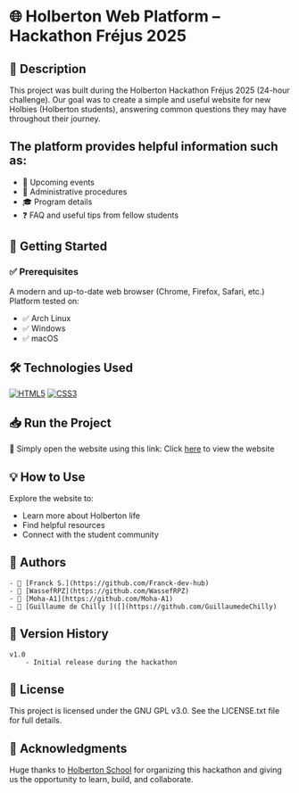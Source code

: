 # 🌐 Holberton Web Platform – Hackathon Fréjus 2025
## 📌 Description
This project was built during the Holberton Hackathon Fréjus 2025 (24-hour challenge).
Our goal was to create a simple and useful website for new Holbies (Holberton students), answering common questions they may have throughout their journey.

## The platform provides helpful information such as:
- 📅 Upcoming events
- 🧾 Administrative procedures
- 🎓 Program details
- ❓ FAQ and useful tips from fellow students

## 🚀 Getting Started
### ✅ Prerequisites
A modern and up-to-date web browser (Chrome, Firefox, Safari, etc.)
Platform tested on:
- ✅ Arch Linux
- ✅ Windows
- ✅ macOS

## 🛠️ Technologies Used
[![HTML5](https://img.shields.io/badge/HTML5-E34F26?logo=html5&logoColor=white)](#)
[![CSS3](https://img.shields.io/badge/CSS3-1572B6?logo=css3&logoColor=white)](#)

## 📥 Run the Project
🔗 Simply open the website using this link: Click [here]() to view the website
    
## 💡 How to Use
Explore the website to:
- Learn more about Holberton life
- Find helpful resources
- Connect with the student community

## 👥 Authors
    - 👤 [Franck S.](https://github.com/Franck-dev-hub)
    - 👤 [WassefRPZ](https://github.com/WassefRPZ)
    - 👤 [Moha-A1](https://github.com/Moha-A1)
    - 👤 [Guillaume de Chilly ]([](https://github.com/GuillaumedeChilly)

## 📝 Version History
    v1.0
        - Initial release during the hackathon

## 📜 License
This project is licensed under the GNU GPL v3.0.
See the LICENSE.txt file for full details.

## 💖 Acknowledgments
Huge thanks to [Holberton School](https://www.holbertonschool.com/) for organizing this hackathon and giving us the opportunity to learn, build, and collaborate.
